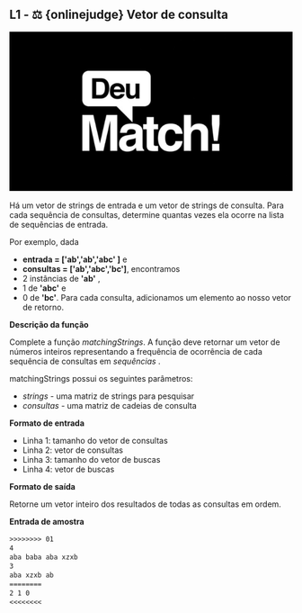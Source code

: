 ## L1 - ⚖ {onlinejudge} Vetor de consulta

![](__capa.jpg)

Há um vetor de strings de entrada e um vetor de strings de consulta. Para cada sequência de consultas, determine quantas vezes ela ocorre na lista de sequências de entrada.

Por exemplo, dada 
- **entrada = ['ab','ab','abc' ]** e 
- **consultas = ['ab','abc','bc']**, 
encontramos 
- 2 instâncias de **'ab'** , 
- 1 de **'abc'** e 
- 0 de **'bc'**. 
Para cada consulta, adicionamos um elemento ao nosso vetor de retorno. 

**Descrição da função**

Complete a função *matchingStrings*. A função deve retornar um vetor de números inteiros representando a frequência de ocorrência de cada sequência de consultas em *sequências* .

matchingStrings possui os seguintes parâmetros:

- *strings* - uma matriz de strings para pesquisar
- *consultas* - uma matriz de cadeias de consulta

**Formato de entrada**

- Linha 1: tamanho do vetor de consultas
- Linha 2: vetor de consultas
- Linha 3: tamanho do vetor de buscas
- Linha 4: vetor de buscas

**Formato de saída**

Retorne um vetor inteiro dos resultados de todas as consultas em ordem.

**Entrada de amostra**

```
>>>>>>>> 01
4 
aba baba aba xzxb 
3
aba xzxb ab
========
2 1 0
<<<<<<<<
```




